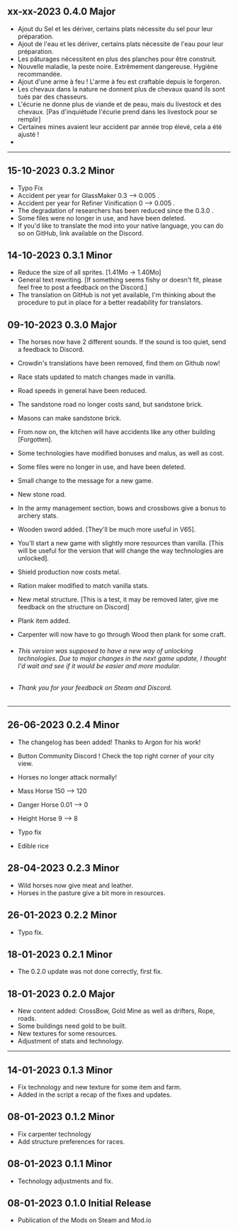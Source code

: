 ## xx-xx-2023 0.4.0 Major
- Ajout du Sel et les dériver, certains plats nécessite du sel pour leur préparation.
- Ajout de l'eau et les dériver, certains plats nécessite de l'eau pour leur préparation.
- Les pâturages nécessitent en plus des planches pour être construit.
- Nouvelle maladie, la peste noire. Extrêmement dangereuse. Hygiène recommandée.
- Ajout d'une arme à feu ! L'arme à feu est craftable depuis le forgeron.
- Les chevaux dans la nature ne donnent plus de chevaux quand ils sont tués par des chasseurs.
- L'écurie ne donne plus de viande et de peau, mais du livestock et des chevaux. [Pas d'inquiétude l'écurie prend dans les livestock pour se remplir]
- Certaines mines avaient leur accident par année trop élevé, cela a été ajusté !
- 

---
## 15-10-2023 0.3.2 Minor
- Typo Fix
- Accident per year for GlassMaker 0.3 --> 0.005 .
- Accident per year for Refiner Vinification 0 --> 0.005 .
- The degradation of researchers has been reduced since the 0.3.0 .
- Some files were no longer in use, and have been deleted.
- If you'd like to translate the mod into your native language, you can do so on GitHub, link available on the Discord.

## 14-10-2023 0.3.1 Minor
- Reduce the size of all sprites. [1.41Mo -> 1.40Mo]
- General text rewriting. [If something seems fishy or doesn't fit, please feel free to post a feedback on the Discord.]
- The translation on GitHub is not yet available, I'm thinking about the procedure to put in place for a better readability for translators.

## 09-10-2023 0.3.0 Major
- The horses now have 2 different sounds. If the sound is too quiet, send a feedback to Discord.
- Crowdin's translations have been removed, find them on Github now!
- Race stats updated to match changes made in vanilla.
- Road speeds in general have been reduced.
- The sandstone road no longer costs sand, but sandstone brick.
- Masons can make sandstone brick.
- From now on, the kitchen will have accidents like any other building [Forgotten].
- Some technologies have modified bonuses and malus, as well as cost.
- Some files were no longer in use, and have been deleted.
- Small change to the message for a new game.
- New stone road.
- In the army management section, bows and crossbows give a bonus to archery stats.
- Wooden sword added. [They'll be much more useful in V65].
- You'll start a new game with slightly more resources than vanilla. [This will be useful for the version that will change the way technologies are unlocked].
- Shield production now costs metal.
- Ration maker modified to match vanilla stats.
- New metal structure. [This is a test, it may be removed later, give me feedback on the structure on Discord]
- Plank item added.
- Carpenter will now have to go through Wood then plank for some craft.

- ###### This version was supposed to have a new way of unlocking technologies. Due to major changes in the next game update, I thought I'd wait and see if it would be easier and more modular.
- ###### Thank you for your feedback on Steam and Discord.

---
## 26-06-2023 0.2.4 Minor
- The changelog has been added! Thanks to Argon for his work!
- Button Community Discord ! Check the top right corner of your city view.


- Horses no longer attack normally!
- Mass Horse 150 --> 120
- Danger Horse 0.01 --> 0
- Height Horse 9 --> 8


- Typo fix
- Edible rice

## 28-04-2023 0.2.3 Minor
- Wild horses now give meat and leather.
- Horses in the pasture give a bit more in resources.

## 26-01-2023 0.2.2 Minor
- Typo fix.

## 18-01-2023 0.2.1 Minor
- The 0.2.0 update was not done correctly, first fix.

## 18-01-2023 0.2.0 Major
- New content added: CrossBow, Gold Mine as well as drifters, Rope, roads.
- Some buildings need gold to be built.
- New textures for some resources.
- Adjustment of stats and technology.

---
## 14-01-2023 0.1.3 Minor
- Fix technology and new texture for some item and farm.
- Added in the script a recap of the fixes and updates.

## 08-01-2023 0.1.2 Minor
- Fix carpenter technology
- Add structure preferences for races.

## 08-01-2023 0.1.1 Minor
- Technology adjustments and fix.

## 08-01-2023 0.1.0 Initial Release
- Publication of the Mods on Steam and Mod.io